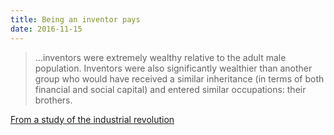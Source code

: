 ```yaml
---
title: Being an inventor pays
date: 2016-11-15
---
```


<!--kg-card-begin: html--><blockquote>
<p>&#8230;inventors were extremely wealthy relative to the adult male population. Inventors were also significantly wealthier than another group who would have received a similar inheritance (in terms of both financial and social capital) and entered similar occupations: their brothers.</p>
</blockquote>
<p><!----></p>
<p><a href="https://doi.org/10.1111/ehr.12701">From a study of the industrial revolution</a></p>
<!--kg-card-end: html-->